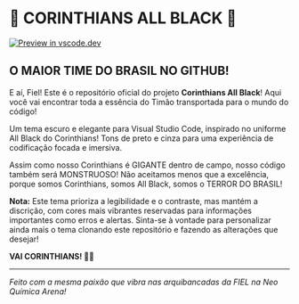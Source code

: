 # 🖤 CORINTHIANS ALL BLACK 🖤

[![Preview in vscode.dev](https://img.shields.io/badge/preview%20in-vscode.dev-black)](https://vscode.dev/editor/theme/felipesantos92dev.corinthians-themes/Corinthians%20All%20Black)

## O MAIOR TIME DO BRASIL NO GITHUB!

E aí, Fiel! Este é o repositório oficial do projeto **Corinthians All Black**! Aqui você vai encontrar toda a essência do Timão transportada para o mundo do código!

Um tema escuro e elegante para Visual Studio Code, inspirado no uniforme All Black do Corinthians! Tons de preto e cinza para uma experiência de codificação focada e imersiva.

Assim como nosso Corinthians é GIGANTE dentro de campo, nosso código também será MONSTRUOSO! Não aceitamos menos que a excelência, porque somos Corinthians, somos All Black, somos o TERROR DO BRASIL!

**Nota:** Este tema prioriza a legibilidade e o contraste, mas mantém a discrição, com cores mais vibrantes reservadas para informações importantes como erros e alertas. Sinta-se à vontade para personalizar ainda mais o tema clonando este repositório e fazendo as alterações que desejar!

**VAI CORINTHIANS! 🖤🤍**

---

_Feito com a mesma paixão que vibra nas arquibancadas da FIEL na Neo Química Arena!_
